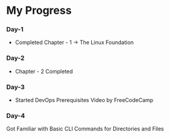 # My Progress

### Day-1

- Completed Chapter - 1 -> The Linux Foundation

### Day-2

- Chapter - 2 Completed 

### Day-3 

- Started DevOps Prerequisites Video by FreeCodeCamp

### Day-4

Got Familiar with Basic CLI Commands for Directories and Files




